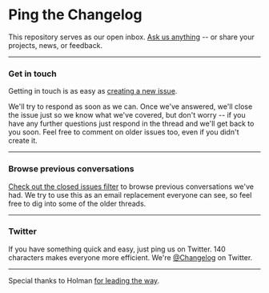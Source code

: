 # Ping the Changelog

This repository serves as our open inbox. [Ask us anything](https://github.com/thechangelog/ping/issues/new) -- or share your projects, news, or feedback.

---

### Get in touch

Getting in touch is as easy as [creating a new issue](https://github.com/thechangelog/ping/issues/new).

We'll try to respond as soon as we can. Once we've answered, we'll close the issue just so we know what we've covered, but don't worry -- if you have any further questions just respond in the thread and we'll get back to you soon. Feel free to comment on older issues too, even if you didn't create it.

---

### Browse previous conversations

[Check out the closed issues filter](https://github.com/thechangelog/ping/issues?sort=created&directionÞsc&state=closed&page=1) to browse previous conversations we've had. We try to use this as an email replacement everyone can see, so feel free to dig into some of the older threads.

---

### Twitter

If you have something quick and easy, just ping us on Twitter. 140 characters makes everyone more efficient. We're [@Changelog](https://twitter.com/changelog) on Twitter.

---

Special thanks to Holman [for leading the way](https://github.com/holman/feedback).
